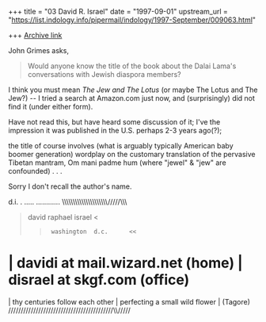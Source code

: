 +++
title = "03 David R. Israel"
date = "1997-09-01"
upstream_url = "https://list.indology.info/pipermail/indology/1997-September/009063.html"

+++
[Archive link](https://list.indology.info/pipermail/indology/1997-September/009063.html)

John Grimes asks,

> Would anyone know the title of the book about the Dalai Lama's
> conversations with Jewish diaspora members? 

I think you must mean *The Jew and The Lotus*
(or maybe The Lotus and The Jew?) -- I tried a search at Amazon.com 
just now, and (surprisingly) did not find it (under either form).

Have not read this, but have heard some discussion of it; I've the 
impression it was published in the U.S. perhaps 2-3 years ago(?);

the title of course involves (what is arguably typically American 
baby boomer generation) wordplay on the customary translation of the 
pervasive Tibetan mantram, Om mani padme hum (where "jewel" & "jew" 
are confounded) . . .

Sorry I don't recall the author's name.

d.i.
 .
 .....
 ............
 \\\\\\\\\\\\\\\\\\\\\\\\\\\\\\\\\\\\\\\\\\/////\\\\\
   >    david   raphael   israel    <
   >>      washington  d.c.      <<
 |  davidi at mail.wizard.net   (home)
 |  disrael at skgf.com       (office)
 =========================
 |   thy centuries follow each other
 |   perfecting a small wild flower
 |                                       (Tagore)
 //////////////////////////////////////////\\\\\/////




